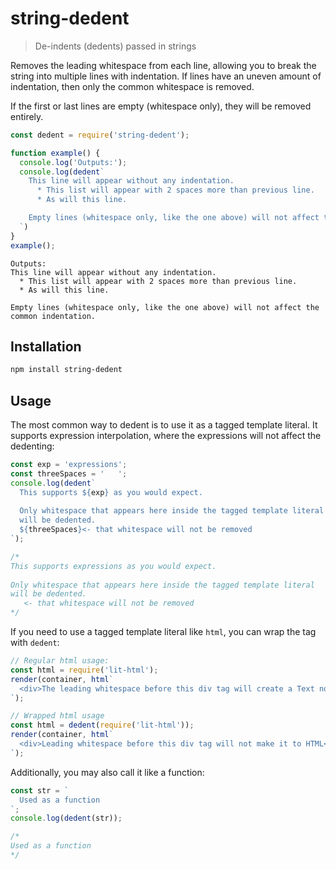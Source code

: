 # string-dedent

> De-indents (dedents) passed in strings

Removes the leading whitespace from each line, allowing you to break the
string into multiple lines with indentation. If lines have an uneven amount
of indentation, then only the common whitespace is removed.

If the first or last lines are empty (whitespace only), they will be removed
entirely.

```js
const dedent = require('string-dedent');

function example() {
  console.log('Outputs:');
  console.log(dedent`
    This line will appear without any indentation.
      * This list will appear with 2 spaces more than previous line.
      * As will this line.

    Empty lines (whitespace only, like the one above) will not affect the common indentation.
  `)
}
example();
```

```text
Outputs:
This line will appear without any indentation.
  * This list will appear with 2 spaces more than previous line.
  * As will this line.

Empty lines (whitespace only, like the one above) will not affect the common indentation.
```

## Installation

```sh
npm install string-dedent
```

## Usage

The most common way to dedent is to use it as a tagged template literal. It supports expression interpolation, where the expressions will not affect the dedenting:

```js
const exp = 'expressions';
const threeSpaces = '   ';
console.log(dedent`
  This supports ${exp} as you would expect.
  
  Only whitespace that appears here inside the tagged template literal
  will be dedented.
  ${threeSpaces}<- that whitespace will not be removed
`);

/*
This supports expressions as you would expect.
  
Only whitespace that appears here inside the tagged template literal
will be dedented.
   <- that whitespace will not be removed
*/
```

If you need to use a tagged template literal like `html`, you can wrap the tag with `dedent`:

```js
// Regular html usage:
const html = require('lit-html');
render(container, html`
  <div>The leading whitespace before this div tag will create a Text node in the output...</div>
`);

// Wrapped html usage
const html = dedent(require('lit-html'));
render(container, html`
  <div>Leading whitespace before this div tag will not make it to HTML</div>
`);
```

Additionally, you may also call it like a function:

```js
const str = `
  Used as a function
`;
console.log(dedent(str));

/*
Used as a function
*/
```


